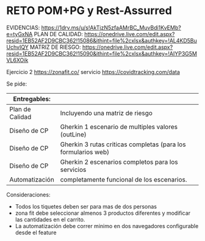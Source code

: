 # RETO POM+PG y Rest-Assurred
EVIDENCIAS:
https://1drv.ms/u/s!AkTjzN5zfaAMrBC_MuvBdi1KvEMb?e=tyGxNA
PLAN DE CALIDAD:
https://onedrive.live.com/edit.aspx?resid=1EB52AF2D9CBC362!15086&ithint=file%2cxlsx&authkey=!AL4KD5BuUchvIQY
MATRIZ DE RIESGO:
https://onedrive.live.com/edit.aspx?resid=1EB52AF2D9CBC362!15090&ithint=file%2cxlsx&authkey=!AIYP3G5MVL6XOik

Ejercicio 2
https://zonafit.co/
servicio
https://covidtracking.com/data




Se pide: 

| Entregables:  |  |
| --- | --- |
| Plan de Calidad |  Incluyendo una matriz de riesgo|
| Diseño de CP | Gherkin 1 escenario de multiples valores (outLine)|
| Diseño de CP | Gherkin 3 rutas criticas completas (para los formularios web)|
| Diseño de CP | Gherkin 2 escenarios completos para los servicios |
| Automatización  | completamente funcional de los escenarios. |

Consideraciones:
- Todos los tiquetes deben ser para mas de dos  personas 
- zona fit debe seleccionar almenos 3 productos diferentes y modificar las cantidades en el carrito. 
- La automatización debe correr minimo en dos navegadores configurable desde el feature
